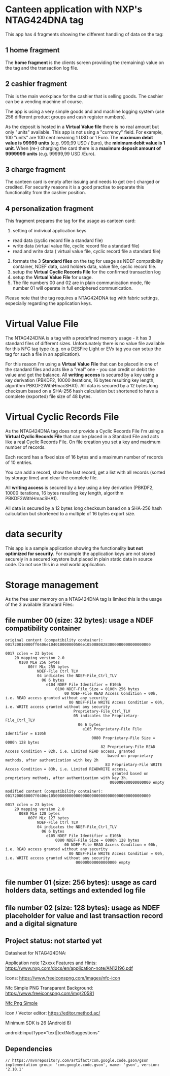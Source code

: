 # Canteen application with NXP's NTAG424DNA tag

This app has 4 fragments showing the different handling of data on the tag:

## 1 home fragment

The **home fragment** is the clients screen providing the (remaining) value on the tag and the transaction log file.

## 2 cashier fragment

This is the main workplace for the cashier that is selling goods. The cashier can be a vending machine of course.

The app is using a very simple goods and and machine logging system (use 256 different product groups and
cash register numbers).

As the deposit is hosted in a **Virtual Value file** there is no real amount but only "units" available. This 
app is not using a "currency" field. For example, 100 "units" are 100 cent meaning 1 USD or 1 Euro. 
The **maximum debit value is 99999 units** (e.g. 999,99 USD / Euro), the **minimum debit value is 1 unit**. 
When (re-) charging the card there is a **maximum deposit amount of 9999999 units** (e.g. 99999,99 USD /Euro).

## 3 charge fragment

The canteen card is empty after issuing and needs to get (re-) charged or credited. For security reasons it is a good practise 
to separate this functionality from the cashier position.

## 4 personalization fragment

This fragment prepares the tag for the usage as canteen card:

1) setting of indiviual application keys
- read data (cyclic record file a standard file)
- write data (virtual value file, cyclic record file a standard file)
- read and write data ( virtual value file, cyclic record file a standard file)
2) formats the 3 **Standard files** on the tag for usage as NDEF compatibility container, NDEF data, card holders data, value file, cyclic record file.
3) setup the **Virtual Cyclic Records File** for the confirmed transaction log
4) setup the **Virtual Value File** for usage.
5) The file numbers 00 and 02 are in plain communication mode, file number 01 will operate in full enciphered communication.

Please note that the tag requires a NTAG424DNA tag with fabric settings, especially regarding the application keys.

# Virtual Value File

The NTAG424DNA is a tag with a predefined memory usage - it has 3 standard files of different sizes. Unfortunately 
there is no value file available for this NFC tag type (e.g. on a DESFire Light or EVx tag you can setup the tag for such a file 
in an application).

For this reason I'm using a **Virtual Value File** that can be placed in one of the standard files and acts like a 
"real" one - you can credit or debit the value and get the balance. All **writing access** is secured by a key using 
a key derivation (PBKDF2, 10000 iterations, 16 bytes resulting key length, algorithm PBKDF2WithHmacSHA1). 
All data is secured by a 12 bytes long checksum based on a SHA-256 hash calculation but shortened to have a complete
(exported) file size of 48 bytes.

# Virtual Cyclic Records File

As the NTAG424DNA tag does not provide a Cyclic Records File I'm using a **Virtual Cyclic Records File** that can be placed 
in a Standard File and acts like a real Cyclic Records File. On file creation you set a key and maximum number of records.  

Each record has a fixed size of 16 bytes and a maximum number of records of 10 entries.

You can add a record, show the last record, get a list with all records (sorted by storage time) and clear the complete file.

All **writing access** is secured by a key using a key derivation (PBKDF2, 10000 iterations, 16 bytes resulting key length, 
algorithm PBKDF2WithHmacSHA1).

All data is secured by a 12 bytes long checksum based on a SHA-256 hash calculation but shortened to a multiple of 16 bytes export 
size.

# data security

This app is a sample application showing the functionality **but not optimized for security**. For example the 
application keys are not stored securely in a secured keystore but placed in plain static data in source code. 
Do not use this in a real world application.

# Storage management

As the free user memory on a NTAG424DNA tag is limited this is the usage of the 3 available Standard Files: 

## file number 00 (size: 32 bytes): usage a NDEF compatibility container

```plaintext
original content (compatibility container):
001720010000ff0406e104010000000506e10500808283000000000000000000

0017 cclen = 23 bytes
    20 mapping version 2.0
      0100 MLe 256 bytes
          00ff MLc 255 bytes
              NDEF-File Ctrl TLV
              04 indicates the NDEF-File_Ctrl_TLV
                06 6 bytes
                  e104 NDEF File Identifier = E104h 
                      0100 NDEF-File Size = 0100h 256 bytes
                          00 NDEF-File READ Access Condition = 00h, i.e. READ access granted without any security
                            00 NDEF-File WRITE Access Condition = 00h, i.e. WRITE access granted without any security
                              Proprietary-File_Ctrl_TLV
                              05 indicates the Proprietary-File_Ctrl_TLV
                                06 6 bytes
                                  e105 Proprietary-File File Identifier = E105h
                                      0080 Proprietary-File Size = 0080h 128 bytes
                                          82 Proprietary-File READ Access Condition = 82h, i.e. Limited READ access, granted
                                             based on proprietary methods, after authentication with key 2h
                                            83 Proprietary-File WRITE Access Condition = 83h, i.e. Limited READWRITE access,
                                               granted based on proprietary methods, after authentication with key 3h.
                                              000000000000000000 empty

modified content (compatibility container):
0017200080007f0406e105008000000000000000000000000000000000000000

0017 cclen = 23 bytes
    20 mapping version 2.0
      0080 MLe 128 bytes
          007f MLc 127 bytes
              NDEF-File Ctrl TLV
              04 indicates the NDEF-File_Ctrl_TLV
                06 6 bytes
                  e105 NDEF File Identifier = E105h 
                      0080 NDEF-File Size = 0080h 128 bytes
                          00 NDEF-File READ Access Condition = 00h, i.e. READ access granted without any security
                            00 NDEF-File WRITE Access Condition = 00h, i.e. WRITE access granted without any security
                               000000000000000000 empty
 
```
 
## file number 01 (size: 256 bytes): usage as card holders data, settings and extended log file

 
## file number 02 (size: 128 bytes): usage as NDEF placeholder for value and last transaction record and a digital signature



## Project status: not started yet

Datasheet for NTAG424DNA:

Application note 12xxxx Features and Hints: https://www.nxp.com/docs/en/application-note/AN12196.pdf


Icons: https://www.freeiconspng.com/images/nfc-icon

Nfc Simple PNG Transparent Background: https://www.freeiconspng.com/img/20581

<a href="https://www.freeiconspng.com/img/20581">Nfc Png Simple</a>

Icon / Vector editor: https://editor.method.ac/

Minimum SDK is 26 (Android 8)

android:inputType="text|textNoSuggestions"

## Dependencies

```plaintext
// https://mvnrepository.com/artifact/com.google.code.gson/gson
implementation group: 'com.google.code.gson', name: 'gson', version: '2.10.1'

```

